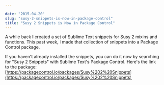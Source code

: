 ```yaml
---

date: "2015-04-20"
slug: "susy-2-snippets-is-now-in-package-control"
title: "Susy 2 Snippets is Now in Package Control"
---
```


A while back I created a set of Sublime Text snippets for Susy 2 mixins and functions. This past week, I made that collection of snippets into a Package Control package.

If you haven't already installed the snippets, you can do it now by searching for "Susy 2 Snippets" with Sublime Text's Package Control. Here's the link to the package: [https://packagecontrol.io/packages/Susy%202%20Snippets](https://packagecontrol.io/packages/Susy%202%20Snippets)
